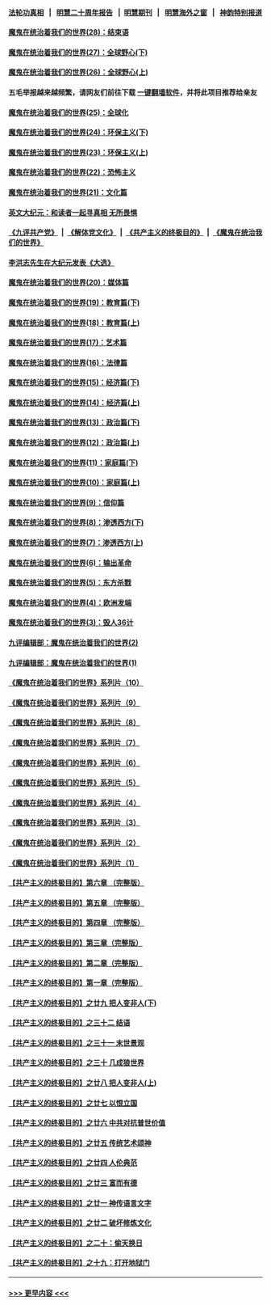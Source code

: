 #### [法轮功真相](https://github.com/gfw-breaker/truth/blob/master/README.md?t=0) &nbsp;&nbsp;|&nbsp;&nbsp; [明慧二十周年报告](https://github.com/gfw-breaker/mh-reports/blob/master/README.md?t=0) &nbsp;&nbsp;|&nbsp;&nbsp;[明慧期刊](https://github.com/gfw-breaker/mh-qikan) &nbsp;&nbsp;|&nbsp;&nbsp; [明慧海外之窗](https://github.com/gfw-breaker/mh-news/blob/master/README.md?t=0) &nbsp;&nbsp;|&nbsp;&nbsp; [神韵特别报道](https://github.com/gfw-breaker/mh-news/blob/master/shenyun.md?t=0)
#### [魔鬼在统治着我们的世界(28)：结束语](../pages/nsc422/n10936246.md?t=07042151) 
#### [魔鬼在统治着我们的世界(27)：全球野心(下)](../pages/nsc422/n10928319.md?t=07042151) 
#### [魔鬼在统治着我们的世界(26)：全球野心(上)](../pages/nsc422/n10900318.md?t=07042151) 
#### 五毛举报越来越频繁，请网友们前往下载 [一键翻墙软件](https://github.com/gfw-breaker/ssr-accounts)，并将此项目推荐给亲友
#### [魔鬼在统治着我们的世界(25)：全球化](../pages/nsc422/n10788205.md?t=07042151) 
#### [魔鬼在统治着我们的世界(24)：环保主义(下)](../pages/nsc422/n10695307.md?t=07042151) 
#### [魔鬼在统治着我们的世界(23)：环保主义(上)](../pages/nsc422/n10688613.md?t=07042151) 
#### [魔鬼在统治着我们的世界(22)：恐怖主义](../pages/nsc422/n10614727.md?t=07042151) 
#### [魔鬼在统治着我们的世界(21)：文化篇](../pages/nsc422/n10597706.md?t=07042151) 
#### [英文大纪元：和读者一起寻真相 无所畏惧](../pages/nsc422/n12542027.md?t=07042151) 
#### [《九评共产党》](https://github.com/begood0513/9ping.md/blob/master/README.md) &nbsp;|&nbsp; [《解体党文化》](../../../../jtdwh.md/blob/master/README.md)  &nbsp;|&nbsp; [《共产主义的终极目的》](../../../../gczydzjmd.md/blob/master/README.md) &nbsp;|&nbsp; [《魔鬼在统治我们的世界》](../../../../mgztzwmdsj.md/blob/master/README.md) 
#### [李洪志先生在大纪元发表《大选》](../pages/nsc422/n12534746.md?t=07042151) 
#### [魔鬼在统治着我们的世界(20)：媒体篇](../pages/nsc422/n10586579.md?t=07042151) 
#### [魔鬼在统治着我们的世界(19)：教育篇(下)](../pages/nsc422/n10564808.md?t=07042151) 
#### [魔鬼在统治着我们的世界(18)：教育篇(上)](../pages/nsc422/n10526970.md?t=07042151) 
#### [魔鬼在统治着我们的世界(17)：艺术篇](../pages/nsc422/n10499093.md?t=07042151) 
#### [魔鬼在统治着我们的世界(16)：法律篇](../pages/nsc422/n10485969.md?t=07042151) 
#### [魔鬼在统治着我们的世界(15)：经济篇(下)](../pages/nsc422/n10469975.md?t=07042151) 
#### [魔鬼在统治着我们的世界(14)：经济篇(上)](../pages/nsc422/n10457370.md?t=07042151) 
#### [魔鬼在统治着我们的世界(13)：政治篇(下)](../pages/nsc422/n10448270.md?t=07042151) 
#### [魔鬼在统治着我们的世界(12)：政治篇(上)](../pages/nsc422/n10444576.md?t=07042151) 
#### [魔鬼在统治着我们的世界(11)：家庭篇(下)](../pages/nsc422/n10440961.md?t=07042151) 
#### [魔鬼在统治着我们的世界(10)：家庭篇(上)](../pages/nsc422/n10435448.md?t=07042151) 
#### [魔鬼在统治着我们的世界(9)：信仰篇](../pages/nsc422/n10432159.md?t=07042151) 
#### [魔鬼在统治着我们的世界(8)：渗透西方(下)](../pages/nsc422/n10429603.md?t=07042151) 
#### [魔鬼在统治着我们的世界(7)：渗透西方(上)](../pages/nsc422/n10426013.md?t=07042151) 
#### [魔鬼在统治着我们的世界(6)：输出革命](../pages/nsc422/n10421536.md?t=07042151) 
#### [魔鬼在统治着我们的世界(5)：东方杀戮](../pages/nsc422/n10417707.md?t=07042151) 
#### [魔鬼在统治着我们的世界(4)：欧洲发端](../pages/nsc422/n10414890.md?t=07042151) 
#### [魔鬼在统治着我们的世界(3)：毁人36计](../pages/nsc422/n10411583.md?t=07042151) 
#### [九评编辑部：魔鬼在统治着我们的世界(2)](../pages/nsc422/n10410036.md?t=07042151) 
#### [九评编辑部：魔鬼在统治着我们的世界(1)](../pages/nsc422/n10406825.md?t=07042151) 
#### [《魔鬼在统治着我们的世界》系列片（10）](../pages/nsc422/n12292670.md?t=07042151) 
#### [《魔鬼在统治着我们的世界》系列片（9）](../pages/nsc422/n12290859.md?t=07042151) 
#### [《魔鬼在统治着我们的世界》系列片（8）](../pages/nsc422/n12287445.md?t=07042151) 
#### [《魔鬼在统治着我们的世界》系列片（7）](../pages/nsc422/n12283425.md?t=07042151) 
#### [《魔鬼在统治着我们的世界》系列片（6）](../pages/nsc422/n12282314.md?t=07042151) 
#### [《魔鬼在统治着我们的世界》系列片（5）](../pages/nsc422/n12281419.md?t=07042151) 
#### [《魔鬼在统治着我们的世界》系列片（4）](../pages/nsc422/n12274024.md?t=07042151) 
#### [《魔鬼在统治着我们的世界》系列片（3）](../pages/nsc422/n12271322.md?t=07042151) 
#### [《魔鬼在统治着我们的世界》系列片（2）](../pages/nsc422/n12269049.md?t=07042151) 
#### [《魔鬼在统治着我们的世界》系列片（1）](../pages/nsc422/n12267575.md?t=07042151) 
#### [【共产主义的终极目的】第六章 （完整版）](../pages/nsc422/n11428913.md?t=07042151) 
#### [【共产主义的终极目的】第五章 （完整版）](../pages/nsc422/n11428912.md?t=07042151) 
#### [【共产主义的终极目的】第四章 （完整版）](../pages/nsc422/n11428907.md?t=07042151) 
#### [【共产主义的终极目的】第三章（完整版）](../pages/nsc422/n11428848.md?t=07042151) 
#### [【共产主义的终极目的】第二章（完整版）](../pages/nsc422/n11428831.md?t=07042151) 
#### [【共产主义的终极目的】第一章（完整版）](../pages/nsc422/n11417651.md?t=07042151) 
#### [【共产主义的终极目的】之廿九 把人变非人(下)](../pages/nsc422/n11344140.md?t=07042151) 
#### [【共产主义的终极目的】之三十二 结语](../pages/nsc422/n11360535.md?t=07042151) 
#### [【共产主义的终极目的】之三十一 末世景观](../pages/nsc422/n11351129.md?t=07042151) 
#### [【共产主义的终极目的】之三十 几成狼世界](../pages/nsc422/n11348280.md?t=07042151) 
#### [【共产主义的终极目的】之廿八 把人变非人(上)](../pages/nsc422/n11340492.md?t=07042151) 
#### [【共产主义的终极目的】之廿七 以恨立国](../pages/nsc422/n11336944.md?t=07042151) 
#### [【共产主义的终极目的】之廿六 中共对抗普世价值](../pages/nsc422/n11324785.md?t=07042151) 
#### [【共产主义的终极目的】之廿五 传统艺术颂神](../pages/nsc422/n11296396.md?t=07042151) 
#### [【共产主义的终极目的】之廿四 人伦典范](../pages/nsc422/n11296397.md?t=07042151) 
#### [【共产主义的终极目的】之廿三 富而有德](../pages/nsc422/n11283598.md?t=07042151) 
#### [【共产主义的终极目的】之廿一 神传语言文字](../pages/nsc422/n11263265.md?t=07042151) 
#### [【共产主义的终极目的】之廿二 破坏修炼文化](../pages/nsc422/n11245728.md?t=07042151) 
#### [【共产主义的终极目的】之二十：偷天换日](../pages/nsc422/n11238846.md?t=07042151) 
#### [【共产主义的终极目的】之十九：打开地狱门](../pages/nsc422/n11206376.md?t=07042151) 

----
#### [ >>> 更早内容 <<< ](../indexes/nsc422-earlier.md)
